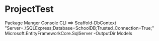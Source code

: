 # ProjectTest

Package Manger Console
CLI ==> Scaffold-DbContext "Server=.\SQLExpress;Database=SchoolDB;Trusted_Connection=True;" Microsoft.EntityFrameworkCore.SqlServer -OutputDir Models
